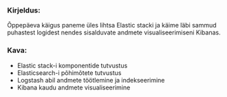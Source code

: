 ### Kirjeldus:
Õppepäeva käigus paneme üles lihtsa Elastic stacki ja käime läbi sammud puhastest logidest nendes sisalduvate andmete visualiseerimiseni Kibanas.

### Kava:
- Elastic stack-i komponentide tutvustus
- Elasticsearch-i põhimõtete tutvustus
- Logstash abil andmete töötlemine ja indekseerimine
- Kibana kaudu andmete visualiseerimine
